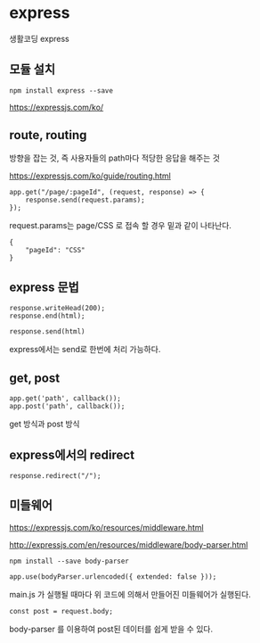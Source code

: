 # express

생활코딩 express

## 모듈 설치

    npm install express --save

https://expressjs.com/ko/

## route, routing

방향을 잡는 것, 즉 사용자들의 path마다 적당한 응답을 해주는 것

https://expressjs.com/ko/guide/routing.html

    app.get("/page/:pageId", (request, response) => {
        response.send(request.params);
    });

request.params는 page/CSS 로 접속 할 경우 밑과 같이 나타난다.

    {
        "pageId": "CSS"
    }

## express 문법

    response.writeHead(200);
    response.end(html);

    response.send(html)

express에서는 send로 한번에 처리 가능하다.

## get, post

    app.get('path', callback());
    app.post('path', callback());

get 방식과 post 방식

## express에서의 redirect

    response.redirect("/");

## 미들웨어

https://expressjs.com/ko/resources/middleware.html

http://expressjs.com/en/resources/middleware/body-parser.html

    npm install --save body-parser

    app.use(bodyParser.urlencoded({ extended: false }));

main.js 가 실행될 때마다 위 코드에 의해서 만들어진 미들웨어가 실행된다.

    const post = request.body;

body-parser 를 이용하여 post된 데이터를 쉽게 받을 수 있다.
